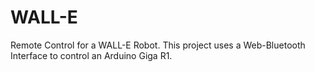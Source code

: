 # WALL-E

Remote Control for a WALL-E Robot.
This project uses a Web-Bluetooth Interface to control an Arduino Giga R1.
